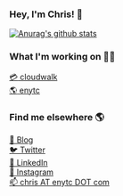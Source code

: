 ### Hey, I'm Chris! 👋

[![Anurag's github stats](https://github-readme-stats.vercel.app/api?username=chrisenytc&count_private=true&theme=dark)](https://github.com/chrisenytc)

### What I'm working on 👨‍💻

[:credit_card: cloudwalk](https://cloudwalk.io) <br>
[:earth_americas: enytc](https://github.com/enytc) <br>

### Find me elsewhere 🌎

[🚀 Blog](https://chrisenytc.dev) <br>
[🐦 Twitter](https://twitter.com/chrisenytc) <br>
[💼 LinkedIn](https://www.linkedin.com/in/chrisenytc) <br>
[📸 Instagram](https://instagram.com/chrisenytc) <br>
[📫 chris AT enytc DOT com](mailto:chris@enytc.com)
